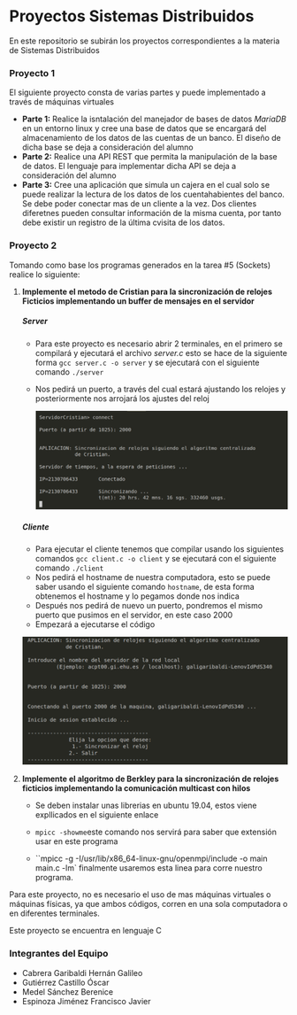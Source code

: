 # Proyectos Sistemas Distribuidos

En este repositorio se subirán los proyectos correspondientes a la materia de Sistemas Distribuidos 



### Proyecto 1

El siguiente proyecto consta de varias partes y puede implementado a través de máquinas virtuales

* **Parte 1:** Realice la isntalación del manejador de bases de datos *MariaDB* en un entorno linux y cree una base de datos que se encargará del almacenamiento de los datos de las cuentas de un banco. El diseño de dicha base se deja a consideración del alumno
* **Parte 2:** Realice una API REST que permita la manipulación de la base de datos. El lenguaje para implementar dicha API se deja a consideración del alumno
* **Parte 3:** Cree una aplicación que simula un cajera en el cual solo se puede realizar la lectura de los datos de los cuentahabientes del banco. Se debe poder conectar mas de un cliente a la vez. Dos clientes diferetnes pueden consultar información de la misma cuenta, por tanto debe existir un registro de la última cvisita de los datos.

### Proyecto 2

Tomando como base los programas generados en la tarea #5 (Sockets) realice lo siguiente:

1. **Implemente el metodo de Cristian para la sincronización de relojes Ficticios implementando un buffer de mensajes en el servidor**

   ##### Server

   - Para este proyecto es necesario abrir 2 terminales, en el primero se compilará y ejecutará el archivo *server.c* esto se hace de la siguiente forma `gcc server.c -o server` y se ejecutará con el siguiente comando `./server`

   - Nos pedirá un puerto, a través del cual estará ajustando los relojes y posteriormente nos arrojará los ajustes del reloj

     ![Captura](Proyecto2/Cristian/Captura.png)

   ##### Cliente

   - Para ejecutar el cliente tenemos que compilar usando los siguientes comandos `gcc client.c -o client` y se ejecutará con el siguiente comando `./client`
   - Nos pedirá el hostname de nuestra computadora, esto se puede saber usando el siguiente comando `hostname`, de esta forma obtenemos el hostname y lo pegamos donde nos indica
   - Después nos pedirá de nuevo un puerto, pondremos el mismo puerto que pusimos en el servidor, en este caso 2000
   - Empezará a ejecutarse el código

   ![captura2](Proyecto2/Cristian/captura2.png)

2. **Implemente el algoritmo de Berkley para la sincronización de relojes ficticios implementando la comunicación multicast con hilos**

   - Se deben instalar unas librerias en ubuntu 19.04, estos viene expllicados en el siguiente enlace

   - `mpicc -showme`este comando nos servirá para saber que extensión usar en este programa
   - ``mpicc -g -I/usr/lib/x86_64-linux-gnu/openmpi/include -o main main.c -lm` finalmente usaremos esta linea para corre nuestro programa.

Para este proyecto, no es necesario el uso de mas máquinas virtuales o máquinas físicas, ya que ambos códigos, corren en una sola computadora o en diferentes terminales.

Este proyecto se encuentra en lenguaje C

### Integrantes del Equipo

* Cabrera Garibaldi Hernán Galileo
* Gutiérrez Castillo Óscar
* Medel Sánchez Berenice
* Espinoza Jiménez Francisco Javier